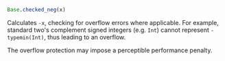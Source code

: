 ```julia
Base.checked_neg(x)
```

Calculates `-x`, checking for overflow errors where applicable. For example, standard two's complement signed integers (e.g. `Int`) cannot represent `-typemin(Int)`, thus leading to an overflow.

The overflow protection may impose a perceptible performance penalty.
